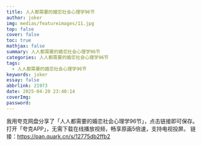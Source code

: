 ```yaml
---
title: 人人都需要的婚恋社会心理学96节
author: joker
img: medias/featureimages/11.jpg
top: false
cover: false
toc: true
mathjax: false
summary: 人人都需要的婚恋社会心理学96节
categories: 人人都需要的婚恋社会心理学96节
tags:
  - 人人都需要的婚恋社会心理学96节
keywords: joker
essay: false
abbrlink: 21973
date: 2025-04-20 23:40:14
coverImg:
password:
---
```


我用夸克网盘分享了「人人都需要的婚恋社会心理学96节」，点击链接即可保存。打开「夸克APP」，无需下载在线播放视频，畅享原画5倍速，支持电视投屏。
链接：https://pan.quark.cn/s/12775db2ffb2
